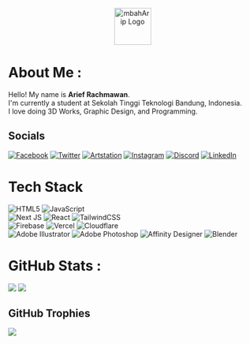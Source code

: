 <p align="center" style="display:flex; flex-direction:row; justify-content:center; align-items:center;">
    <img src="https://drive.mbaharip.me/api?path=/%E8%8A%B1%E5%A4%A2%EF%BC%8Fkanon/LogoIcon.png&raw=true" alt="mbahArip Logo" height="75px">
</p>  

# About Me :
Hello! My name is **Arief Rachmawan**.  
I'm currently a student at Sekolah Tinggi Teknologi Bandung, Indonesia.  
I love doing 3D Works, Graphic Design, and Programming.

## Socials
[![Facebook](https://img.shields.io/badge/Facebook-%231877F2.svg?style=for-the-badge&logo=Facebook&logoColor=white)](https://facebook.com/mbaharip07)
[![Twitter](https://img.shields.io/badge/Twitter-%231DA1F2.svg?style=for-the-badge&logo=Twitter&logoColor=white)](https://twitter.com/mbaharip_)
[![Artstation](https://img.shields.io/badge/Artstation-%2313AFF0.svg?style=for-the-badge&logo=Artstation&logoColor=white)](https://instagram.com/mbaharip_)
[![Instagram](https://img.shields.io/badge/Instagram-%23E4405F.svg?style=for-the-badge&logo=Instagram&logoColor=white)](https://instagram.com/mbaharip_)
[![Discord](https://img.shields.io/badge/Discord-%237289DA.svg?style=for-the-badge&logo=discord&logoColor=white)](https://discord.com/users/652155604172931102)
[![LinkedIn](https://img.shields.io/badge/LinkedIn-%230077B5.svg?style=for-the-badge&logo=linkedin&logoColor=white)](https://linkedin.com/in/mbaharip) 

# Tech Stack
![HTML5](https://img.shields.io/badge/html5-%23E34F26.svg?style=for-the-badge&logo=html5&logoColor=white)
![JavaScript](https://img.shields.io/badge/javascript-%23323330.svg?style=for-the-badge&logo=javascript&logoColor=%23F7DF1E)  
![Next JS](https://img.shields.io/badge/Next-black?style=for-the-badge&logo=next.js&logoColor=white)
![React](https://img.shields.io/badge/react-%2320232a.svg?style=for-the-badge&logo=react&logoColor=%2361DAFB)
![TailwindCSS](https://img.shields.io/badge/tailwindcss-%2338B2AC.svg?style=for-the-badge&logo=tailwind-css&logoColor=white)  
![Firebase](https://img.shields.io/badge/firebase-%23039BE5.svg?style=for-the-badge&logo=firebase)
![Vercel](https://img.shields.io/badge/vercel-%23000000.svg?style=for-the-badge&logo=vercel&logoColor=white)
![Cloudflare](https://img.shields.io/badge/Cloudflare-F38020?style=for-the-badge&logo=Cloudflare&logoColor=white)  
![Adobe Illustrator](https://img.shields.io/badge/adobe%20illustrator-%23FF9A00.svg?style=for-the-badge&logo=adobeillustrator&logoColor=white)
![Adobe Photoshop](https://img.shields.io/badge/adobe%20photoshop-%2331A8FF.svg?style=for-the-badge&logo=adobephotoshop&logoColor=white)
![Affinity Designer](https://img.shields.io/badge/affinity%20desginer-%231B72BE.svg?style=for-the-badge&logo=affinity-designer&logoColor=white)
![Blender](https://img.shields.io/badge/blender-%23F5792A.svg?style=for-the-badge&logo=blender&logoColor=white)
# GitHub Stats :
![](https://github-readme-stats.vercel.app/api?username=mbaharip&theme=tokyonight&hide_border=true&include_all_commits=false&count_private=true)
![](https://github-readme-stats.vercel.app/api/top-langs/?username=mbaharip&theme=tokyonight&hide_border=true&include_all_commits=false&count_private=true&layout=compact)
<!-- ![](https://github-readme-streak-stats.herokuapp.com/?user=mbaharip&theme=tokyonight&hide_border=true) -->

## GitHub Trophies
![](https://github-profile-trophy.vercel.app/?username=mbaharip&theme=tokyonight&no-frame=true&no-bg=true&margin-w=4)
